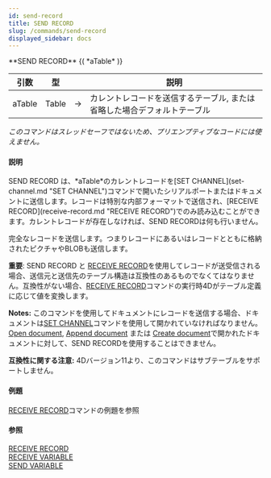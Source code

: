 ```yaml
---
id: send-record
title: SEND RECORD
slug: /commands/send-record
displayed_sidebar: docs
---
```


<!--REF #_command_.SEND RECORD.Syntax-->**SEND RECORD** {( *aTable* )}<!-- END REF-->
<!--REF #_command_.SEND RECORD.Params-->
| 引数 | 型 |  | 説明 |
| --- | --- | --- | --- |
| aTable | Table | &#8594;  | カレントレコードを送信するテーブル, または 省略した場合デフォルトテーブル |

<!-- END REF-->

*このコマンドはスレッドセーフではないため、プリエンプティブなコードには使えません。*


#### 説明 

<!--REF #_command_.SEND RECORD.Summary-->SEND RECORD は、*aTable*のカレントレコードを[SET CHANNEL](set-channel.md "SET CHANNEL")コマンドで開いたシリアルポートまたはドキュメントに送信します。<!-- END REF-->レコードは特別な内部フォーマットで送信され、[RECEIVE RECORD](receive-record.md "RECEIVE RECORD")でのみ読み込むことができます。カレントレコードが存在しなければ、SEND RECORDは何も行いません。

完全なレコードを送信します。つまりレコードにあるいはレコードとともに格納されたピクチャやBLOBも送信します。

**重要**: SEND RECORD と [RECEIVE RECORD](receive-record.md "RECEIVE RECORD")を使用してレコードが送受信される場合、送信元と送信先のテーブル構造は互換性のあるものでなくてはなりません。互換性がない場合、[RECEIVE RECORD](receive-record.md "RECEIVE RECORD")コマンドの実行時4Dがテーブル定義に応じて値を変換します。

**Notes:** このコマンドを使用してドキュメントにレコードを送信する場合、ドキュメントは[SET CHANNEL](set-channel.md "SET CHANNEL")コマンドを使用して開かれていなければなりません。[Open document](open-document.md "Open document"), [Append document](append-document.md "Append document") または [Create document](create-document.md "Create document")で開かれたドキュメントに対して、SEND RECORDを使用することはできません。

**互換性に関する注意:** 4Dバージョン11より、このコマンドはサブテーブルをサポートしません。

#### 例題 

[RECEIVE RECORD](receive-record.md "RECEIVE RECORD")コマンドの例題を参照

#### 参照 

[RECEIVE RECORD](receive-record.md)  
[RECEIVE VARIABLE](receive-variable.md)  
[SEND VARIABLE](send-variable.md)  